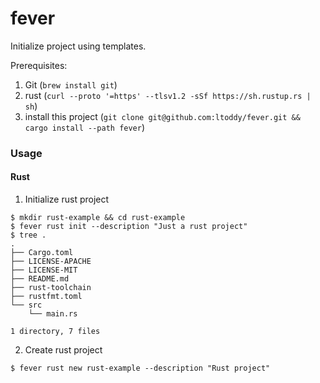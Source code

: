 # fever

Initialize project using templates.

Prerequisites:

1. Git (`brew install git`)
2. rust (`curl --proto '=https' --tlsv1.2 -sSf https://sh.rustup.rs | sh`)
3. install this project (`git clone git@github.com:ltoddy/fever.git && cargo install --path fever`)

### Usage

#### Rust

1. Initialize rust project

```shell
$ mkdir rust-example && cd rust-example
$ fever rust init --description "Just a rust project"
$ tree .
.
├── Cargo.toml
├── LICENSE-APACHE
├── LICENSE-MIT
├── README.md
├── rust-toolchain
├── rustfmt.toml
└── src
    └── main.rs

1 directory, 7 files
```

2. Create rust project

```shell
$ fever rust new rust-example --description "Rust project"
```
